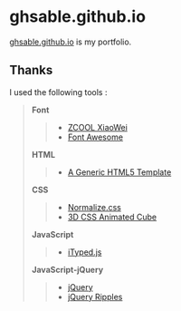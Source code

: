 # ghsable.github.io
[ghsable.github.io](https://ghsable.github.io/) is my portfolio.

## Thanks
I used the following tools :
> **Font**
>> * [ZCOOL XiaoWei](https://fonts.google.com/specimen/ZCOOL+XiaoWei)
>> * [Font Awesome](https://fontawesome.com)
>> 
> **HTML**
>> * [A Generic HTML5 Template](https://www.webfx.com/blog/web-design/html5-template/)
>> 
> **CSS**
>> * [Normalize.css](https://necolas.github.io/normalize.css/)
>> * [3D CSS Animated Cube](https://www.codicode.com/demo/animated_3d_css_cube/)
>> 
> **JavaScript**
>> * [iTyped.js](https://ityped.surge.sh)
>> 
> **JavaScript-jQuery**
>> * [jQuery](https://jquery.com)
>> * [jQuery Ripples](https://sirxemic.github.io/jquery.ripples/)
>> 
